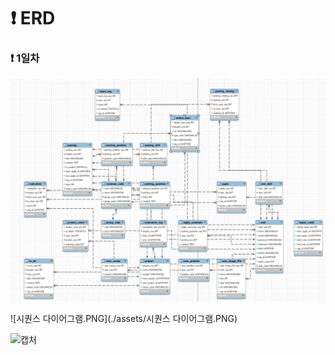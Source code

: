 # ❗ ERD

### ❗ 1일차

![erd.png](./assets/ERD.png)

![시퀀스 다이어그램.PNG](./assets/시퀀스 다이어그램.PNG)  

![캡처](/uploads/96e7d1ec950596e9bffd5030ef1bfefd/캡처.PNG)  
